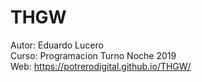 # THGW
Autor: Eduardo Lucero<br>
Curso: Programacion Turno Noche 2019<br>
Web: https://potrerodigital.github.io/THGW/<br>
